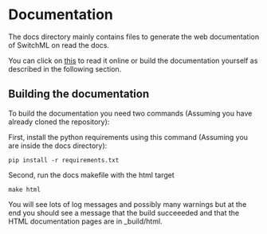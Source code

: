 # Documentation

The docs directory mainly contains files to generate the web documentation of SwitchML on read the docs.

You can click on [this](https://switchml.readthedocs.io) to read it online or build the documentation yourself as described in the following section.

## Building the documentation

To build the documentation you need two commands (Assuming you have already cloned the repository):

First, install the python requirements using this command (Assuming you are inside the docs directory):

    pip install -r requirements.txt

Second, run the docs makefile with the html target 

    make html

You will see lots of log messages and possibly many warnings but at the end you should see a message that the build succeeeded and that the HTML documentation pages are in _build/html.